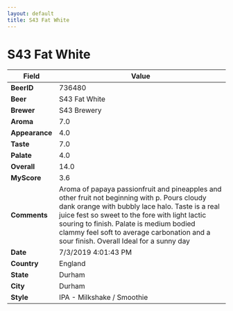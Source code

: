 ```yaml
---
layout: default
title: S43 Fat White
---
```


# S43 Fat White

| Field         | Value     |
|---------------|-----------|
| **BeerID** | 736480 |
| **Beer** | S43 Fat White |
| **Brewer** | S43 Brewery |
| **Aroma** | 7.0 |
| **Appearance** | 4.0 |
| **Taste** | 7.0 |
| **Palate** | 4.0 |
| **Overall** | 14.0 |
| **MyScore** | 3.6 |
| **Comments** | Aroma of papaya passionfruit and pineapples and other fruit not beginning with p. Pours cloudy dank orange with bubbly lace halo. Taste is a real juice fest so sweet to the fore with light lactic souring to finish. Palate is medium bodied clammy feel soft to average carbonation and a sour finish. Overall Ideal for a sunny day   |
| **Date** | 7/3/2019 4:01:43 PM |
| **Country** | England |
| **State** | Durham |
| **City** | Durham |
| **Style** | IPA - Milkshake / Smoothie |
